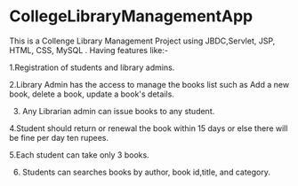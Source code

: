 # CollegeLibraryManagementApp
This is a Collenge Library Management Project using JBDC,Servlet, JSP, HTML, CSS, MySQL .
Having features like:-

1.Registration of students and library admins.

2.Library Admin has the access to manage the books list such as Add a new book, delete a book, update a book's details.

3. Any Librarian admin can issue books to any student.

4.Student should return or renewal the book within 15 days or else there will be fine per day ten rupees.

5.Each student can take only 3 books.

6. Students can searches books by author, book id,title, and category.
